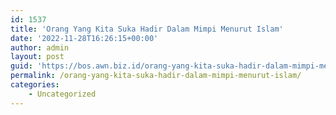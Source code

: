 ```yaml
---
id: 1537
title: 'Orang Yang Kita Suka Hadir Dalam Mimpi Menurut Islam'
date: '2022-11-28T16:26:15+00:00'
author: admin
layout: post
guid: 'https://bos.awn.biz.id/orang-yang-kita-suka-hadir-dalam-mimpi-menurut-islam/'
permalink: /orang-yang-kita-suka-hadir-dalam-mimpi-menurut-islam/
categories:
    - Uncategorized
---
```


